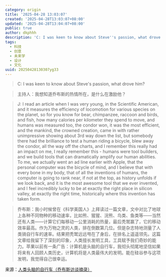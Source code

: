 ```yaml
---
category: origin
title: '2025-04-28 13:03:07'
created: '2025-04-28T13:03:07+08:00'
updated: '2025-04-28T13:04:07+08:00'
public: true
author: dkphhh
description: 'C: I was keen to know about Steve''s passion, what drove him……'
tags:
  - 科技
  - 创意
  - 未来学
  - 设计
  - 文化
uuid: 20250428130307yg33
---
```


> C: I was keen to know about Steve's passion, what drove him?

> 主持人：我想知道乔布斯的热情所在，是什么在激励他？

> J: I read an article when I was very young, in the Scientific American, and it measures the efficiency of locomotion for various species on the planet, so for you know for bear, chimpanzee, raccoon and birds, and fish, how many calories per kilometer they spend to move, and humans was measured too, the condor won, it was the most efficient, and the mankind, the crowned creation, came in with rather unimpressive showing about 3rd way down the list, but somebody there had the brilliance to test a human riding a bicycle, blew away the condor, all the way off the charts, and I remember this really had an impact on me, I really remember this - humans were tool builders, and we build tools that can dramatically amplify our human abilities. To me, we actually went an ad line earlier with Apple, that the personal computer was the bicycle of mind, and I believe that with every bone in my body, that of all the inventions of humans, the computer is going to rank near, if not at the top, as history unfolds if we look back, and it is the most awesome tool that we ever invented, and I feel incredibly lucky to be at exactly the right place in silicon valley, at exactly the right time, historically where this invention has taken form.

> 乔布斯：我小时候曾在《科学美国人》上拜读过一篇文章，文中对比了地球上各种不同物种的移动速率，比如熊、猩猩、浣熊、鸟类、鱼类等——当然还有人类——计算它们每移动一公里消耗的热量，最后秃鹫赢了，它的移动效率最高。作为万物之灵的人类，排在倒数第几位。但是杂志特地测量了人类骑自行车的速率。结果把秃鹫远远甩在了身后，在排名上遥遥领先。这篇文章给我留下了深刻的印象，人类擅长发明工具，工具赋予我们奇妙的能力。苹果以前有一条广告：计算机是头脑的自行车，我彻头彻尾地坚信如果将来有人回顾人类历史，计算机将是人类最伟大的发明。能在硅谷参与这项发明，我觉得自己很幸运。

来源：[人类头脑的自行车（乔布斯访谈摘录）](https://www.douban.com/note/274939271/?_i=5816331Iy7mTmC)
